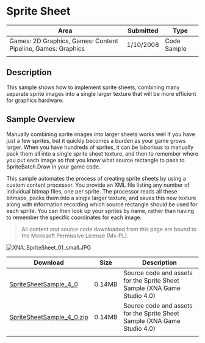 # Sprite Sheet

|Area|Submitted|Type|
|-|-|-|
Games: 2D Graphics, Games: Content Pipeline, Games: Graphics|1/10/2008|Code Sample
||||

## Description

This sample shows how to implement sprite sheets, combining many separate sprite images into a single larger texture that will be more efficient for graphics hardware.

## Sample Overview

Manually combining sprite images into larger sheets works well if you have just a few sprites, but it quickly becomes a burden as your game grows larger. When you have hundreds of sprites, it can be laborious to manually pack them all into a single sprite sheet texture, and then to remember where you put each image so that you know what source rectangle to pass to SpriteBatch.Draw in your game code.

This sample automates the process of creating sprite sheets by using a custom content processor. You provide an XML file listing any number of individual bitmap files, one per sprite. The processor reads all these bitmaps, packs them into a single larger texture, and saves this new texture along with information recording which source rectangle should be used for each sprite. You can then look up your sprites by name, rather than having to remember the specific coordinates for each image.

> All content and source code downloaded from this page are bound to the Microsoft Permissive License (Ms-PL).

![XNA_SpriteSheet_01_small.JPG](https://github.com/SimonDarksideJ/XNAGameStudio/raw/master/Images/XNA_SpriteSheet_01_small.JPG?raw=true)

Download | Size | Description
---|---|---|
[SpriteSheetSample_4_0](https://github.com/simondarksidej/XNAGameStudio/tree/master/Samples/SpriteSheetSample_4_0) | 0.14MB | Source code and assets for the Sprite Sheet Sample (XNA Game Studio 4.0)
[SpriteSheetSample_4_0.zip](https://github.com/simondarksidej/XNAGameStudioZips/raw/zips/SpriteSheetSample_4_0.zip) | 0.14MB | Source code and assets for the Sprite Sheet Sample (XNA Game Studio 4.0)
||||
